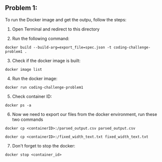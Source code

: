 ## Problem 1:

To run the Docker image and get the outpu, follow the steps:

1. Open Terminal and redirect to this directory

2. Run the following command:

`docker build --build-arg=export_file=spec.json -t coding-challenge-problem1 .`

3. Check if the docker image is built:

`docker image list`

4. Run the docker image:

`docker run coding-challenge-problem1`

5. Check container ID:

`docker ps -a`

6. Now we need to export our files from the docker environment, run these two commands

`docker cp <containerID>:/parsed_output.csv parsed_output.csv`

`docker cp <containerID>:/fixed_width_text.txt fixed_width_text.txt`

7. Don't forget to stop the docker:

`docker stop <container_id>`
